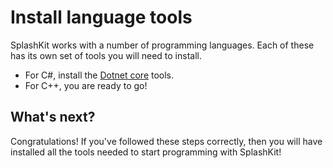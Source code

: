 # Install language tools

SplashKit works with a number of programming languages. Each of these has its own set of tools you will need to install.

* For C#, install the [Dotnet core](/guides/installation/mac/dotnet/install.html) tools.
* For C++, you are ready to go!


## What's next?
Congratulations! If you've followed these steps correctly, then you will have installed all the tools needed to start programming with SplashKit!
